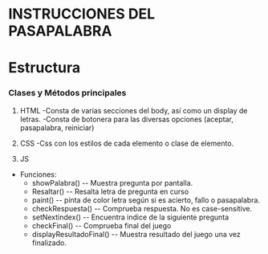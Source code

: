 INSTRUCCIONES DEL PASAPALABRA
===============================

# Estructura

### Clases y Métodos principales

1. HTML
-Consta de varias secciones del body, así como un display de letras.
-Consta de botonera para las diversas opciones (aceptar, pasapalabra, reiniciar)

2. CSS
-Css con los estilos de cada elemento o clase de elemento.

3. JS
- Funciones:
    - showPalabra() -- Muestra pregunta por pantalla.
    - Resaltar() -- Resalta letra de pregunta en curso
    - paint() -- pinta de color letra según si es acierto, fallo o pasapalabra.
    - checkRespuesta() -- Comprueba respuesta. No es case-sensitive.
    - setNextindex() -- Encuentra indice de la siguiente pregunta
    - checkFinal() -- Comprueba final del juego
    - displayResultadoFinal() -- Muestra resultado del juego una vez finalizado.
